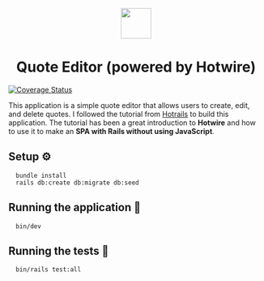 <p align="center">
  <a href="https://tonystrawberry.codes/">
    <img src="https://cdn-icons-png.flaticon.com/256/4388/4388554.png" width="60" />
  </a>
</p>
<h1 align="center">
  Quote Editor (powered by Hotwire)
</h1>

[![Coverage Status](https://coveralls.io/repos/github/tonystrawberry/quote-editor/badge.svg)](https://coveralls.io/github/tonystrawberry/quote-editor)


This application is a simple quote editor that allows users to create, edit, and delete quotes. I followed the tutorial from [Hotrails](https://www.hotrails.dev/turbo-rails) to build this application. The tutorial has been a great introduction to **Hotwire** and how to use it to make an **SPA with Rails without using JavaScript**.

## Setup ⚙️

```
  bundle install
  rails db:create db:migrate db:seed
```

## Running the application 🚀

```
  bin/dev
```

## Running the tests 🧪

```
  bin/rails test:all
```
